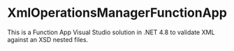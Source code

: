 # XmlOperationsManagerFunctionApp
This is a Function App Visual Studio solution in .NET 4.8 to validate XML against an XSD nested files.

